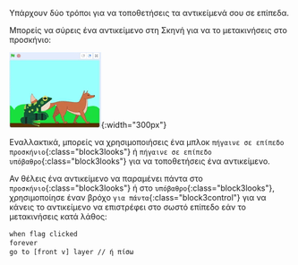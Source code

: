 Υπάρχουν δύο τρόποι για να τοποθετήσεις τα αντικείμενά σου σε επίπεδα.

Μπορείς να σύρεις ένα αντικείμενο στη Σκηνή για να το μετακινήσεις στο προσκήνιο:

![Σύρε ένα αντικείμενο στη Σκηνή για να το μετακινήσεις στο προσκήνιο, έπειτα σύρε ένα άλλο αντικείμενο στη Σκηνή για να το μετακινήσεις στο προσκήνιο.](images/drag-sprite-change-layers.gif){:width="300px"}

Εναλλακτικά, μπορείς να χρησιμοποιήσεις ένα μπλοκ `πήγαινε σε επίπεδο προσκήνιο`{:class="block3looks"} ή `πήγαινε σε επίπεδο υπόβαθρο`{:class="block3looks"} για να τοποθετήσεις ένα αντικείμενο.

Αν θέλεις ένα αντικείμενο να παραμένει πάντα στο `προσκήνιο`{:class="block3looks"} ή στο `υπόβαθρο`{:class="block3looks"}, χρησιμοποίησε έναν βρόχο `για πάντα`{:class="block3control"} για να κάνεις το αντικείμενο να επιστρέφει στο σωστό επίπεδο εάν το μετακινήσεις κατά λάθος:

```blocks3
when flag clicked
forever
go to [front v] layer // ή πίσω
```

